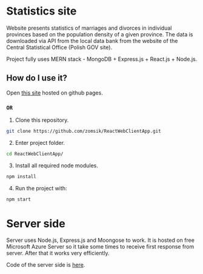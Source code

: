 # Statistics site

Website presents statistics of marriages and divorces in individual provinces based on the population density of a given province. The data is downloaded via API from the local data bank from the website of the Central Statistical Office (Polish GOV site).

Project fully uses MERN stack - MongoDB + Express.js + React.js + Node.js.

## How do I use it?

Open [this site](https://zomsik.github.io/ReactWebClientApp/ "Live demo") hosted on github pages.

### `OR`

1. Clone this repository.
```sh
git clone https://github.com/zomsik/ReactWebClientApp.git
```
2. Enter project folder.
```sh
cd ReactWebClientApp/
```
3. Install all required node modules.
```sh
npm install
```
4. Run the project with:
```sh
npm start
```

# Server  side
Server uses Node.js, Express.js and Moongose to work. It is hosted on free Microsoft Azure Server so it take some times to receive first response from server. After that it works very efficiently.

Code of the server side is [here](https://github.com/zomsik/ExpressServer "Server side repository").
